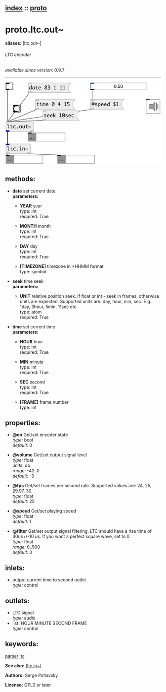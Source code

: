 [index](index.html) :: [proto](category_proto.html)
---

# proto.ltc.out~
**aliases:** [ltc.out\~]


###### LTC encoder

*available since version:* 0.9.7

---




[![example](../examples/img/proto.ltc.out~.jpg)](../examples/pd/proto.ltc.out~.pd)





## methods:

* **date**
set current date<br>
  __parameters:__
  - **YEAR** year<br>
    type: int <br>
    required: True <br>

  - **MONTH** month<br>
    type: int <br>
    required: True <br>

  - **DAY** day<br>
    type: int <br>
    required: True <br>

  - **[TIMEZONE]** timezone in +HHMM format<br>
    type: symbol <br>

* **seek**
time seek<br>
  __parameters:__
  - **UNIT** relative position seek. If float or int - seek in frames, otherwise units are expected. Supported units are: day, hour, min, sec. E.g.: 1day, 3hour, 5min, 11sec etc.<br>
    type: atom <br>
    required: True <br>

* **time**
set current time<br>
  __parameters:__
  - **HOUR** hour<br>
    type: int <br>
    required: True <br>

  - **MIN** minute<br>
    type: int <br>
    required: True <br>

  - **SEC** second<br>
    type: int <br>
    required: True <br>

  - **[FRAME]** frame number<br>
    type: int <br>




## properties:

* **@on** 
Get/set encoder state<br>
_type:_ bool<br>
_default:_ 0<br>

* **@volume** 
Get/set output signal level<br>
_type:_ float<br>
_units:_ db<br>
_range:_ -42..0<br>
_default:_ -3<br>

* **@fps** 
Get/set frames per second rate. Supported values are: 24, 25, 29.97, 30.<br>
_type:_ float<br>
_default:_ 25<br>

* **@speed** 
Get/set playing speed<br>
_type:_ float<br>
_default:_ 1<br>

* **@filter** 
Get/set output signal filtering. LTC should have a rise time of 40us+/-10 us. If you
want a perfect square wave, set to 0<br>
_type:_ float<br>
_range:_ 0..500<br>
_default:_ 0<br>



## inlets:

* output current time to second outlet<br>
_type:_ control



## outlets:

* LTC signal<br>
_type:_ audio
* list: HOUR MINUTE SECOND FRAME<br>
_type:_ control



## keywords:

[parser](keywords/parser.html)
[ltc](keywords/ltc.html)



**See also:**
[\[ltc.in~\]](ltc.in~.html)




**Authors:** Serge Poltavsky




**License:** GPL3 or later





